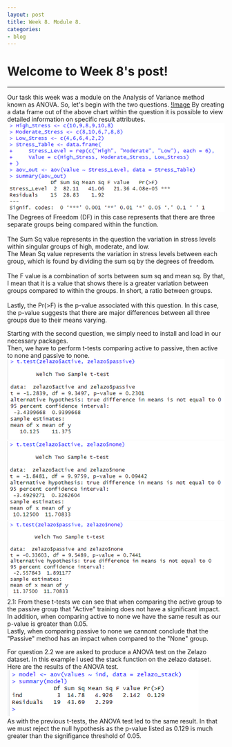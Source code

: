 ```yaml
---
layout: post
title: Week 8. Module 8.
categories:
- blog
---
```


# Welcome to Week 8's post!

---
Our task this week was a module on the Analysis of Variance method known as ANOVA.
So, let's begin with the two questions.
[!Image](https://raw.githubusercontent.com/ScottAustinYoung/scottaustinyoung.github.io/refs/heads/master/assets/module8/questions.png)
By creating a data frame out of the above chart within the question it is possible to view detailed information on specific result attributes.  
![Image](https://raw.githubusercontent.com/ScottAustinYoung/scottaustinyoung.github.io/refs/heads/master/assets/module8/aov.png)
The Degrees of Freedom (DF) in this case represents that there are three separate groups being compared within the function.    
<br>
The Sum Sq value represents in the question the variation in stress levels within singular groups of high, moderate, and low. 
<br>
The Mean Sq value represents the variation in stress levels between each group, which is found by dividing the sum sq by the degrees of freedom.  
<br>
The F value is a combination of sorts between sum sq and mean sq. By that, I mean that it is a value that shows there is a greater variation between groups compared to within the groups. In short, a ratio between groups.  
<br>
Lastly, the Pr(>F) is the p-value associated with this question. In this case, the p-value suggests that there are major differences between all three groups due to their means varying.  


Starting with the second question, we simply need to install and load in our necessary packages.  
Then, we have to perform t-tests comparing active to passive, then active to none and passive to none.  
![Image](https://raw.githubusercontent.com/ScottAustinYoung/scottaustinyoung.github.io/refs/heads/master/assets/module8/activePassive.png)
![Image](https://raw.githubusercontent.com/ScottAustinYoung/scottaustinyoung.github.io/refs/heads/master/assets/module8/activeNone.png)
![Image](https://raw.githubusercontent.com/ScottAustinYoung/scottaustinyoung.github.io/refs/heads/master/assets/module8/passiveNone.png)  
2.1: From these t-tests we can see that when comparing the active group to the passive group that "Active" training does not have a significant impact.  
In addition, when comparing active to none we have the same result as our p-value is greater than 0.05. 
<br>
Lastly, when comparing passive to none we cannont conclude that the "Passive" method has an impact when compared to the "None" group.  

For question 2.2 we are asked to produce a ANOVA test on the Zelazo dataset. In this example I used the stack function on the zelazo dataset. Here are the results of the ANOVA test.  
![Image](https://raw.githubusercontent.com/ScottAustinYoung/scottaustinyoung.github.io/refs/heads/master/assets/module8/aov1.png)  
As with the previous t-tests, the ANOVA test led to the same result. In that we must reject the null hypothesis as the p-value listed as 0.129 is much greater than the signifigance threshold of 0.05.
